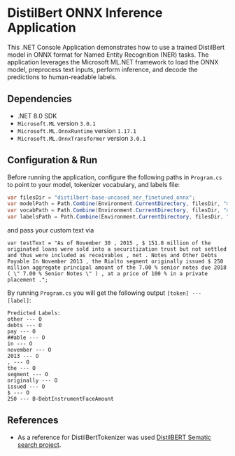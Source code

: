 # DistilBert ONNX Inference Application

This .NET Console Application demonstrates how to use a trained DistilBert model in ONNX format for Named Entity Recognition (NER) tasks. The application leverages the Microsoft ML.NET framework to load the ONNX model, preprocess text inputs, perform inference, and decode the predictions to human-readable labels.


## Dependencies

- .NET 8.0 SDK
- `Microsoft.ML` version `3.0.1`
- `Microsoft.ML.OnnxRuntime` version `1.17.1`
- `Microsoft.ML.OnnxTransformer` version `3.0.1`

## Configuration & Run

Before running the application, configure the following paths in `Program.cs` to point to your model, tokenizer vocabulary, and labels file:

```csharp
var filesDir = "distilbert-base-uncased_ner_finetuned_onnx";
var modelPath = Path.Combine(Environment.CurrentDirectory, filesDir, "model.onnx");
var vocabPath = Path.Combine(Environment.CurrentDirectory, filesDir, "distilbert_tokenizer-vocab.txt");
var labelsPath = Path.Combine(Environment.CurrentDirectory, filesDir, "labels_finer-139_top_rows_10000_top_labels_4.txt");
```
and pass your custom text via 
```chsarp
var testText = "As of November 30 , 2015 , $ 151.8 million of the originated loans were sold into a securitization trust but not settled and thus were included as receivables , net . Notes and Other Debts Payable In November 2013 , the Rialto segment originally issued $ 250 million aggregate principal amount of the 7.00 % senior notes due 2018 ( \" 7.00 % Senior Notes \" ) , at a price of 100 % in a private placement .";
```

By running `Program.cs` you will get the following output `[token] --- [label]`:
```
Predicted Labels:
other --- O
debts --- O
pay --- O
##able --- O
in --- O
november --- O
2013 --- O
, --- O
the --- O
segment --- O
originally --- O
issued --- O
$ --- O
250 --- B-DebtInstrumentFaceAmount
```


## References
 - As a reference for DistilBertTokenizer was used [DistilBERT Sematic search project](https://github.com/codito/semanticsearch).
